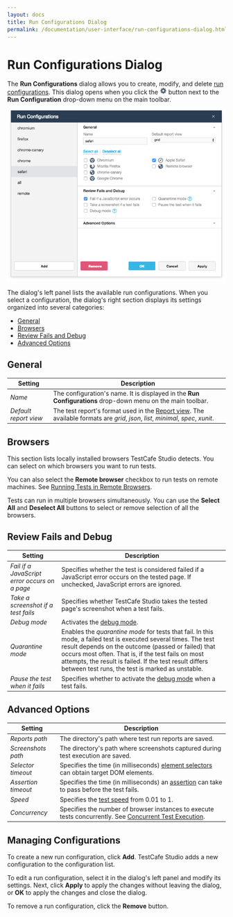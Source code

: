 ```yaml
---
layout: docs
title: Run Configurations Dialog
permalink: /documentation/user-interface/run-configurations-dialog.html
---
```

# Run Configurations Dialog

The **Run Configurations** dialog allows you to create, modify, and delete [run configurations](../working-with-testcafe-studio/running-tests.md#run-configurations).
This dialog opens when you click the ![Settings button](../../images/working-with-testcafe-studio/settings-icon.png) button next to the **Run Configuration** drop-down menu on the main toolbar.

![Run Configurations Dialog](../../images/working-with-testcafe-studio/run-configurations-dialog.png)

The dialog's left panel lists the available run configurations. When you select a configuration, the dialog's right section displays its settings organized into several categories:

* [General](#general)
* [Browsers](#browsers)
* [Review Fails and Debug](#review-fails-and-debug)
* [Advanced Options](#advanced-options)

## General

Setting | Description
------- | -------------
*Name* | The configuration's name. It is displayed in the **Run Configurations** drop-down menu on the main toolbar.
*Default report view* | The test report's format used in the [Report view](report-view.md). The available formats are *grid*, *json*, *list*, *minimal*, *spec*, *xunit*.

## Browsers

This section lists locally installed browsers TestCafe Studio detects. You can select on which browsers you want to run tests.

You can also select the **Remote browser** checkbox to run tests on remote machines. See [Running Tests in Remote Browsers](../working-with-testcafe-studio/running-tests.md#running-tests-in-remote-browsers).

Tests can run in multiple browsers simultaneously. You can use the **Select All** and **Deselect All** buttons to select or remove selection of all the browsers.

## Review Fails and Debug

Setting                                         | Description
----------------------------------------------- | -----------
*Fail if a JavaScript error occurs on a page* | Specifies whether the test is considered failed if a JavaScript error occurs on the tested page. If unchecked, JavaScript errors are ignored.
*Take a screenshot if a test fails* | Specifies whether TestCafe Studio takes the tested page's screenshot when a test fails.
*Debug mode* | Activates the [debug mode](../working-with-testcafe-studio/debugging-tests.md#debugging-recorded-tests).
*Quarantine mode* | Enables the *quarantine mode* for tests that fail. In this mode, a failed test is executed several times. The test result depends on the outcome (passed or failed) that occurs most often. That is, if the test fails on most attempts, the result is failed. If the test result differs between test runs, the test is marked as unstable.
*Pause the test when it fails* | Specifies whether to activate the [debug mode](../working-with-testcafe-studio/debugging-tests.md#debugging-recorded-tests) when a test fails.

## Advanced Options

Setting | Description
-------- | -------------
*Reports path* | The directory's path where test run reports are saved.
*Screenshots path* | The directory's path where screenshots captured during test execution are saved.
*Selector timeout* | Specifies the time (in milliseconds) [element selectors](../working-with-testcafe-studio/recording-tests/test-actions/on-page-actions/action-parameters.md#element-selector) can obtain target DOM elements.
*Assertion timeout* | Specifies the time (in milliseconds) an [assertion](../working-with-testcafe-studio/recording-tests/test-actions/assertions.md) can take to pass before the test fails.
*Speed* | Specifies the [test speed](../working-with-testcafe-studio/debugging-tests.md#test-speed) from 0.01 to 1.
*Concurrency* | Specifies the number of browser instances to execute tests concurrently. See [Concurrent Test Execution](../working-with-testcafe-studio/running-tests.md#concurrent-test-execution).

## Managing Configurations

To create a new run configuration, click **Add**. TestCafe Studio adds a new configuration to the configuration list.

To edit a run configuration, select it in the dialog's left panel and modify its settings. Next, click **Apply** to apply the changes without leaving the dialog, or **OK** to apply the changes and close the dialog.

To remove a run configuration, click the **Remove** button.
